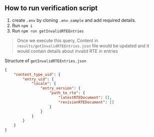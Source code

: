 ## How to run verification script

1. create `.env` by cloning `.env.sample` and add required details.
2. Run `npm i`
3. Run `npm run getInvalidRTEEntries`

> Once we execute this query, Content in `results/getInvalidRTEEntries.json` file would be updated and it would contain details about invalid RTE in entries

Structure of `getInvalidRTEEntries.json`

```json
{
    "content_type_uid": {
        "entry_uid": {
            "locale": {
                "entry_version": {
                    "path_to_rte": {
                        "latestRTEDocument": [],
                        "revisionRTEDocument": []
                    }
                }
            }
        }
    }
}

```